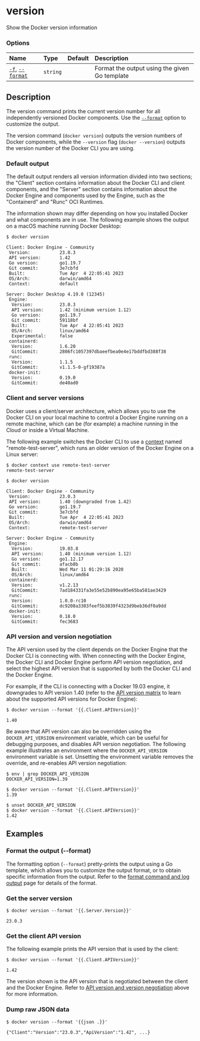 # version

<!---MARKER_GEN_START-->
Show the Docker version information

### Options

| Name                                   | Type     | Default | Description                                   |
|:---------------------------------------|:---------|:--------|:----------------------------------------------|
| [`-f`](#format), [`--format`](#format) | `string` |         | Format the output using the given Go template |


<!---MARKER_GEN_END-->

## Description

The version command prints the current version number for all independently
versioned Docker components. Use the [`--format`](#format) option to customize
the output.

The version command (`docker version`) outputs the version numbers of Docker
components, while the `--version` flag (`docker --version`) outputs the version
number of the Docker CLI you are using.

### Default output

The default output renders all version information divided into two sections;
the "Client" section contains information about the Docker CLI and client
components, and the "Server" section contains information about the Docker
Engine and components used by the Engine, such as the "Containerd" and "Runc"
OCI Runtimes.

The information shown may differ depending on how you installed Docker and
what components are in use. The following example shows the output on a macOS
machine running Docker Desktop:

```console
$ docker version

Client: Docker Engine - Community
 Version:           23.0.3
 API version:       1.42
 Go version:        go1.19.7
 Git commit:        3e7cbfd
 Built:             Tue Apr  4 22:05:41 2023
 OS/Arch:           darwin/amd64
 Context:           default

Server: Docker Desktop 4.19.0 (12345)
 Engine:
  Version:          23.0.3
  API version:      1.42 (minimum version 1.12)
  Go version:       go1.19.7
  Git commit:       59118bf
  Built:            Tue Apr  4 22:05:41 2023
  OS/Arch:          linux/amd64
  Experimental:     false
 containerd:
  Version:          1.6.20
  GitCommit:        2806fc1057397dbaeefbea0e4e17bddfbd388f38
 runc:
  Version:          1.1.5
  GitCommit:        v1.1.5-0-gf19387a
 docker-init:
  Version:          0.19.0
  GitCommit:        de40ad0
```

### Client and server versions

Docker uses a client/server architecture, which allows you to use the Docker CLI
on your local machine to control a Docker Engine running on a remote machine,
which can be (for example) a machine running in the Cloud or inside a Virtual Machine.

The following example switches the Docker CLI to use a [context](context.md)
named "remote-test-server", which runs an older version of the Docker Engine
on a Linux server:

```console
$ docker context use remote-test-server
remote-test-server

$ docker version

Client: Docker Engine - Community
 Version:           23.0.3
 API version:       1.40 (downgraded from 1.42)
 Go version:        go1.19.7
 Git commit:        3e7cbfd
 Built:             Tue Apr  4 22:05:41 2023
 OS/Arch:           darwin/amd64
 Context:           remote-test-server

Server: Docker Engine - Community
 Engine:
  Version:          19.03.8
  API version:      1.40 (minimum version 1.12)
  Go version:       go1.12.17
  Git commit:       afacb8b
  Built:            Wed Mar 11 01:29:16 2020
  OS/Arch:          linux/amd64
 containerd:
  Version:          v1.2.13
  GitCommit:        7ad184331fa3e55e52b890ea95e65ba581ae3429
 runc:
  Version:          1.0.0-rc10
  GitCommit:        dc9208a3303feef5b3839f4323d9beb36df0a9dd
 docker-init:
  Version:          0.18.0
  GitCommit:        fec3683
```

### API version and version negotiation

The API version used by the client depends on the Docker Engine that the Docker
CLI is connecting with. When connecting with the Docker Engine, the Docker CLI
and Docker Engine perform API version negotiation, and select the highest API
version that is supported by both the Docker CLI and the Docker Engine.

For example, if the CLI is connecting with a Docker 19.03 engine, it downgrades
to API version 1.40 (refer to the [API version matrix](https://docs.docker.com/engine/api/#api-version-matrix)
to learn about the supported API versions for Docker Engine):

```console
$ docker version --format '{{.Client.APIVersion}}'

1.40
```

Be aware that API version can also be overridden using the `DOCKER_API_VERSION`
environment variable, which can be useful for debugging purposes, and disables
API version negotiation. The following example illustrates an environment where
the `DOCKER_API_VERSION` environment variable is set. Unsetting the environment
variable removes the override, and re-enables API version negotiation:

```console
$ env | grep DOCKER_API_VERSION
DOCKER_API_VERSION=1.39

$ docker version --format '{{.Client.APIVersion}}'
1.39

$ unset DOCKER_API_VERSION
$ docker version --format '{{.Client.APIVersion}}'
1.42
```

## Examples

### <a name="format"></a> Format the output (--format)

The formatting option (`--format`) pretty-prints the output using a Go template,
which allows you to customize the output format, or to obtain specific information
from the output. Refer to the [format command and log output](https://docs.docker.com/config/formatting/)
page for details of the format.

### Get the server version

```console
$ docker version --format '{{.Server.Version}}'

23.0.3
```

### Get the client API version

The following example prints the API version that is used by the client:

```console
$ docker version --format '{{.Client.APIVersion}}'

1.42
```

The version shown is the API version that is negotiated between the client
and the Docker Engine. Refer to [API version and version negotiation](#api-version-and-version-negotiation)
above for more information.

### Dump raw JSON data

```console
$ docker version --format '{{json .}}'

{"Client":"Version":"23.0.3","ApiVersion":"1.42", ...}
```
